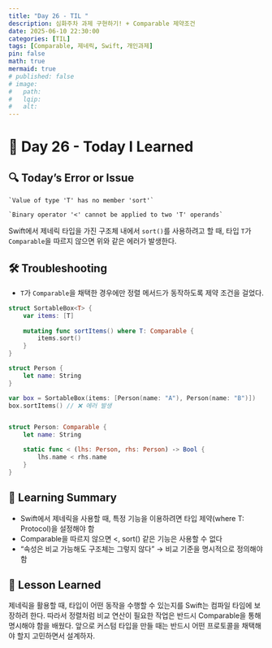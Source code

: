 ```yaml
---
title: "Day 26 - TIL "
description: 심화주차 과제 구현하기! + Comparable 제약조건
date: 2025-06-10 22:30:00
categories: [TIL]
tags: [Comparable, 제네릭, Swift, 개인과제]
pin: false
math: true
mermaid: true
# published: false
# image:
#   path:
#   lqip: 
#   alt: 
---
```


# 📘 Day 26 - Today I Learned

## 🔍 Today’s Error or Issue

``` 
`Value of type 'T' has no member 'sort'`

`Binary operator '<' cannot be applied to two 'T' operands`
```
Swift에서 제네릭 타입을 가진 구조체 내에서 `sort()`를 사용하려고 할 때, 타입 `T`가 `Comparable`을 따르지 않으면 위와 같은 에러가 발생한다.

## 🛠️ Troubleshooting

- `T`가 `Comparable`을 채택한 경우에만 정렬 메서드가 동작하도록 제약 조건을 걸었다.
  
```swift
struct SortableBox<T> {
    var items: [T]
    
    mutating func sortItems() where T: Comparable {
        items.sort()
    }
}

struct Person {
    let name: String
}

var box = SortableBox(items: [Person(name: "A"), Person(name: "B")])
box.sortItems() // ❌ 에러 발생


struct Person: Comparable {
    let name: String

    static func < (lhs: Person, rhs: Person) -> Bool {
        lhs.name < rhs.name
    }
}
```

## 📝 Learning Summary
- Swift에서 제네릭을 사용할 때, 특정 기능을 이용하려면 타입 제약(where T: Protocol)을 설정해야 함
- Comparable을 따르지 않으면 <, sort() 같은 기능은 사용할 수 없다
- “속성은 비교 가능해도 구조체는 그렇지 않다” → 비교 기준을 명시적으로 정의해야 함


## 📘 Lesson Learned
제네릭을 활용할 때, 타입이 어떤 동작을 수행할 수 있는지를 Swift는 컴파일 타임에 보장하려 한다. 따라서 정렬처럼 비교 연산이 필요한 작업은 반드시 Comparable을 통해 명시해야 함을 배웠다.
앞으로 커스텀 타입을 만들 때는 반드시 어떤 프로토콜을 채택해야 할지 고민하면서 설계하자.